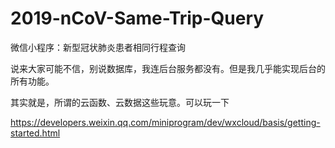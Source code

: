 # 2019-nCoV-Same-Trip-Query
微信小程序：新型冠状肺炎患者相同行程查询

说来大家可能不信，别说数据库，我连后台服务都没有。但是我几乎能实现后台的所有功能。

其实就是，所谓的云函数、云数据这些玩意。可以玩一下

https://developers.weixin.qq.com/miniprogram/dev/wxcloud/basis/getting-started.html
